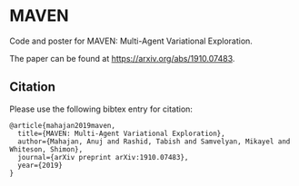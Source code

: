 # MAVEN
Code and poster for MAVEN: Multi-Agent Variational Exploration.

The paper can be found at https://arxiv.org/abs/1910.07483.

## Citation

Please use the following bibtex entry for citation:
```
@article{mahajan2019maven,
  title={MAVEN: Multi-Agent Variational Exploration},
  author={Mahajan, Anuj and Rashid, Tabish and Samvelyan, Mikayel and Whiteson, Shimon},
  journal={arXiv preprint arXiv:1910.07483},
  year={2019}
}

```
